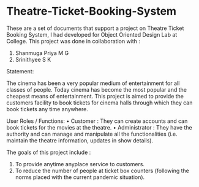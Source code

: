 # Theatre-Ticket-Booking-System
These are a set of documents that support a project on Theatre Ticket Booking System, I had developed for Object Oriented Design Lab at College.
This project was done in collaboration with :
1.	Shanmuga Priya M G 
3.	Srinithyee S K 

Statement:

The cinema has been a very popular medium of entertainment for all classes of people. Today cinema has become the most popular and the cheapest means of entertainment. This project is  aimed to provide the customers  facility to book tickets for cinema halls through which they can book tickets any time anywhere.

User Roles / Functions:
•	Customer : They can create accounts and can book tickets for the movies at the theatre.
•	Administrator : They have the authority and can manage and manipulate all the functionalities (i.e. maintain the theatre information, updates in show details).

The goals of this project include : 
1.	To provide anytime anyplace service to customers.
2.	To reduce the number of people at ticket box counters (following the norms placed with the current pandemic situation).

